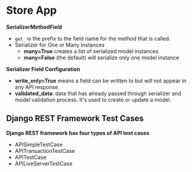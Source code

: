 # Store App

**SerializerMethodField**
- `get_` is the prefix to the field name for the method that is called.
- Serializer for One or Many Instances
    - __many=True__ creates a list of serialized model instances
    - __many=False__ (the default) will serialize only one model instance

**Serializer Field Configuration**
- __write_only=True__ means a field can be written to but will not appear in any API response.
- __validated_data__: data that has already passed through serializer and model validation process. It's used to create or update a model.

## Django REST Framework Test Cases
**Django REST framework has four types of API test cases**
- APISimpleTestCase
- APITransactionTestCase
- APITestCase
- APILiveServerTestCase